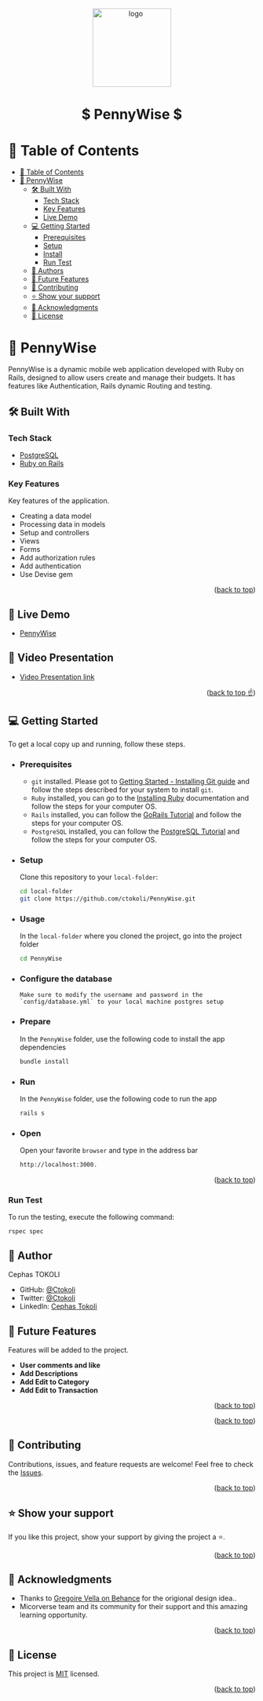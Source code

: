 <h1></h1>

<a name="readme-top"></a>
<div align="center">

  <img src="app\assets\images\pennywise-logo" alt="logo" width="160" height="auto" />
  <br/>
<h1>$ PennyWise $</h1>
</div>
<!-- TABLE OF CONTENTS -->

# 📗 Table of Contents

- [📗 Table of Contents](#-table-of-contents)
- [📖 PennyWise ](#-penny-wise-)
  - [🛠 Built With ](#-built-with-)
    - [Tech Stack ](#tech-stack-)
    - [Key Features ](#key-features-)
    - [Live Demo ](#live-demo-)
  - [💻 Getting Started ](#-getting-started-)
    - [Prerequisites](#prerequisites)
    - [Setup](#setup)
    - [Install](#install)
    - [Run Test](#run-test)
  - [👥 Authors ](#-authors-)
  - [🔭 Future Features ](#-future-features-)
  - [🤝 Contributing ](#-contributing-)
  - [⭐️ Show your support ](#️-show-your-support-)
  - [🙏 Acknowledgments ](#-acknowledgments-)
  - [📝 License ](#-license-)

<!-- PROJECT DESCRIPTION -->

# 📖 PennyWise <a name="about-project"></a>

PennyWise is a dynamic mobile web application developed with Ruby on Rails, designed to allow users create and manage their budgets. It has features like Authentication, Rails dynamic Routing and testing.


## 🛠 Built With <a name="built-with"></a>

### Tech Stack <a name="tech-stack"></a>

- <a href="https://www.postgresql.org/">PostgreSQL</a>
- <a href="https://rubyonrails.org/">Ruby on Rails</a>

<!-- Features -->

### Key Features <a name="key-features"></a>

Key features of the application.

- Creating a data model
- Processing data in models
- Setup and controllers
- Views
- Forms
- Add authorization rules
- Add authentication
- Use Devise gem

<p align="right">(<a href="#readme-top">back to top</a>)</p>

## 🚀  Live Demo <a href="#live-demo"></a>
- [PennyWise ](https://pennywise-34bx.onrender.com)

## 🎥 Video Presentation <a name="#video"></a>
- [Video Presentation link](https://drive.google.com/file/d/1NousWOF9_iYVyd4SxmNo8H3P432ZrY-i/view?usp=sharing)

<p align="right">(<a href="#readme-top">back to top ☝️</a>)</p>


<!-- GETTING STARTED -->

## 💻 Getting Started <a name="getting-started"></a>

To get a local copy up and running, follow these steps.

- ### Prerequisites
  - `git` installed. Please got to [Getting Started - Installing Git guide](https://git-scm.com/book/en/v2/Getting-Started-Installing-Git) and follow the steps described for your system to install `git`.
  - `Ruby` installed, you can go to the [Installing Ruby](https://www.ruby-lang.org/en/documentation/installation/) documentation and follow the steps for your computer OS.
  - `Rails` installed, you can follow the [GoRails Tutorial](https://gorails.com/setup/) and follow the steps for your computer OS.
  - `PostgreSQL` installed, you can follow the [PostgreSQL Tutorial](https://www.postgresqltutorial.com/) and follow the steps for your computer OS.

- ### Setup
  Clone this repository to your `local-folder`:
  ```sh
  cd local-folder
  git clone https://github.com/ctokoli/PennyWise.git
  ```

- ### Usage
  In the `local-folder` where you cloned the project, go into the project folder
  ```sh
  cd PennyWise
  ```

- ### Configure the database 
  ``` Make sure to modify the username and password in the `config/database.yml` to your local machine postgres setup ```
- ### Prepare
  In the `PennyWise` folder, use the following code to install the app dependencies
  ```rb
  bundle install
  ```

- ### Run
  In the `PennyWise` folder, use the following code to run the app
  ```rb
  rails s
  ```

- ### Open
  Open your favorite `browser` and type in the address bar
  ```sh
  http://localhost:3000.

<p align="right">(<a href="#readme-top">back to top</a>)</p>

### Run Test
To run the testing, execute the following command:
```
rspec spec
```

<!-- AUTHORS -->

## :bust_in_silhouette: Author <a name="authors"></a>

 Cephas TOKOLI
- GitHub: [@Ctokoli](https://github.com/ctokoli/)
- Twitter: [@Ctokoli](https://twitter.com/ctokoli)
- LinkedIn: [Cephas Tokoli](https://www.linkedin.com/in/ctokoli)



<!-- FUTURE FEATURES -->

## 🔭 Future Features <a name="future-features"></a>

Features will be added to the project.

- **User comments and like**
- **Add Descriptions**
- **Add Edit to Category**
- **Add Edit to Transaction**

<p align="right">(<a href="#readme-top">back to top</a>)</p>


<p align="right">(<a href="#readme-top">back to top</a>)</p>

<!-- CONTRIBUTING -->

## 🤝 Contributing <a name="contributing"></a>

Contributions, issues, and feature requests are welcome!
Feel free to check the <a href="https://github.com/ctokoli/Blog/issues">Issues</a>.

<p align="right">(<a href="#readme-top">back to top</a>)</p>

<!-- SUPPORT -->

## ⭐️ Show your support <a name="support"></a>

If you like this project, show your support by giving the project a ⭐️.

<p align="right">(<a href="#readme-top">back to top</a>)</p>

<!-- ACKNOWLEDGEMENTS -->

## 🙏 Acknowledgments <a name="acknowledgements"></a>

- Thanks to  [Gregoire Vella on Behance](https://www.behance.net/gregoirevella) for the origional design idea..
- Micorverse team and its community for their support and this amazing learning opportunity.


<p align="right">(<a href="#readme-top">back to top</a>)</p>

<!-- LICENSE -->

## 📝 License <a name="license"></a>

This project is [MIT](./LICENSE) licensed.

<p align="right">(<a href="#readme-top">back to top</a>)</p>
